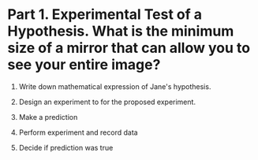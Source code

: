 # Part 1. Experimental Test of a Hypothesis. What is the minimum size of a mirror that can allow you to see your entire image?

1. Write down mathematical expression of Jane's hypothesis.


2. Design an experiment to for the proposed experiment.
3. Make a prediction
4. Perform experiment and record data
5. Decide if prediction was true